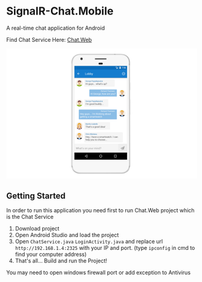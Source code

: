 # SignalR-Chat.Mobile
A real-time chat application for Android

Find Chat Service Here: [Chat.Web](https://github.com/AKouki/SignalR-Chat)

![SignalR-Chat.Mobile](https://raw.githubusercontent.com/AKouki/SignalR-Chat/master/Chat.Web/Content/screenshots/android.png)

## Getting Started
In order to run this application you need first to run Chat.Web project which is the Chat Service

1. Download project
2. Open Android Studio and load the project
3. Open `ChatService.java` `LoginActivity.java` and replace url `http://192.168.1.4:2325` with your IP and port. (type `ipconfig` in cmd to find your computer address)
4. That's all... Build and run the Project!

You may need to open windows firewall port or add exception to Antivirus
